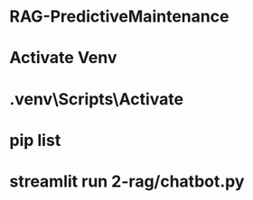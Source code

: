 # RAG-PredictiveMaintenance

# Activate Venv
# .venv\Scripts\Activate
# pip list
# streamlit run 2-rag/chatbot.py
<!-- git add .gitignore
git commit -m "Add .gitignore to ignore .venv and .env"
git push -->
